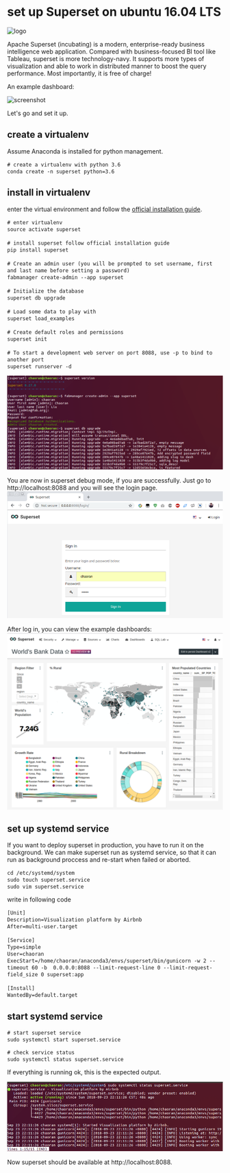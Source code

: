 # set up Superset on ubuntu 16.04 LTS

![logo](https://superset.incubator.apache.org/_images/s.png)

Apache Superset (incubating) is a modern, enterprise-ready business intelligence web application.
Compared with business-focused BI tool like Tableau, superset is more technology-navy. It supports more types of visualization and able to work in distributed manner to boost the query performance. Most importantly, it is free of charge!

An example dashboard:

![screenshot](https://superset.incubator.apache.org/_images/bank_dash.png)

Let's go and set it up.

## create a virtualenv

Assume Anaconda is installed for python management.

```
# create a virtualenv with python 3.6
conda create -n superset python=3.6
```

## install in virtualenv

enter the virtual environment and follow the [official installation guide](https://superset.incubator.apache.org/installation.html#superset-installation-and-initialization).

```
# enter virtualenv
source activate superset

# install superset follow official installation guide
pip install superset

# Create an admin user (you will be prompted to set username, first and last name before setting a password)
fabmanager create-admin --app superset

# Initialize the database
superset db upgrade

# Load some data to play with
superset load_examples

# Create default roles and permissions
superset init

# To start a development web server on port 8088, use -p to bind to another port
superset runserver -d

```
![isntallation](https://raw.githubusercontent.com/6chaoran/data-story/master/data-tools/superset/superset-installation.png)

You are now in superset debug mode, if you are successfully. Just go to http://localhost:8088 and you will see the login page.
![login-page](https://raw.githubusercontent.com/6chaoran/data-story/master/data-tools/superset/superset-login.png)

After log in, you can view the example dashboards:
![dashboard](https://raw.githubusercontent.com/6chaoran/data-story/master/data-tools/superset/superset-dashboard.png)

## set up systemd service

If you want to deploy superset in production, you have to run it on the background. We can make superset run as systemd service, so that it can run as background proccess and re-start when failed or aborted.

```
cd /etc/systemd/system
sudo touch superset.service
sudo vim superset.service
```

write in following code

```
[Unit]
Description=Visualization platform by Airbnb
After=multi-user.target

[Service]
Type=simple
User=chaoran
ExecStart=/home/chaoran/anaconda3/envs/superset/bin/gunicorn -w 2 --timeout 60 -b  0.0.0.0:8088 --limit-request-line 0 --limit-request-field_size 0 superset:app

[Install]
WantedBy=default.target
```

## start systemd service

```
# start superset service
sudo systemctl start superset.service
```

```
# check service status
sudo systemctl status superset.service
```
If everything is running ok, this is the expected output.

![systemd-status](https://raw.githubusercontent.com/6chaoran/data-story/master/data-tools/superset/systemd-service.png)

Now superset should be available at http://localhost:8088.


